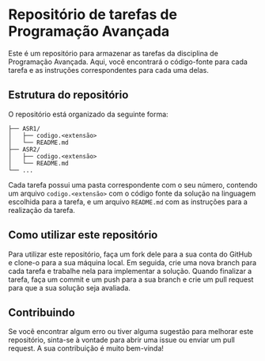 
# Repositório de tarefas de Programação Avançada


Este é um repositório para armazenar as tarefas da disciplina de Programação Avançada. Aqui, você encontrará o código-fonte para cada tarefa e as instruções correspondentes para cada uma delas.

## Estrutura do repositório
O repositório está organizado da seguinte forma:

```/
├── ASR1/
│   ├── codigo.<extensão>
│   └── README.md
├── ASR2/
│   ├── codigo.<extensão>
│   └── README.md
└── ...
```

Cada tarefa possui uma pasta correspondente com o seu número, contendo um arquivo `codigo.<extensão>` com o código fonte da solução na linguagem escolhida para a tarefa, e um arquivo `README.md` com as instruções para a realização da tarefa.

## Como utilizar este repositório

Para utilizar este repositório, faça um fork dele para a sua conta do GitHub e clone-o para a sua máquina local. Em seguida, crie uma nova branch para cada tarefa e trabalhe nela para implementar a solução. Quando finalizar a tarefa, faça um commit e um push para a sua branch e crie um pull request para que a sua solução seja avaliada.

## Contribuindo

Se você encontrar algum erro ou tiver alguma sugestão para melhorar este repositório, sinta-se à vontade para abrir uma issue ou enviar um pull request. A sua contribuição é muito bem-vinda!
